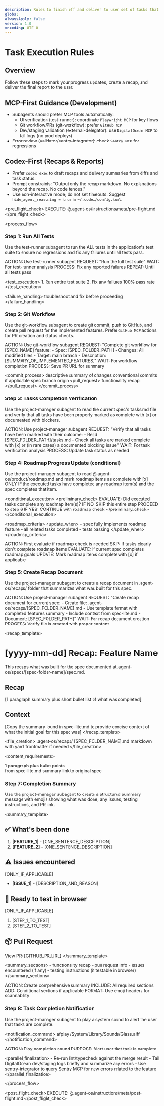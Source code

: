 ```yaml
---
description: Rules to finish off and deliver to user set of tasks that have been completed using Agent OS
globs:
alwaysApply: false
version: 1.0
encoding: UTF-8
---
```


# Task Execution Rules

## Overview

Follow these steps to mark your progress updates, create a recap, and deliver the final report to the user.

## MCP-First Guidance (Development)
- Subagents should prefer MCP tools automatically:
  - UI verification (test-runner): coordinate `Playwright MCP` for key flows
  - Git workflow/PRs (git-workflow): prefer `GitHub MCP`
  - Dev/staging validation (external-delegator): use `DigitalOcean MCP` to tail logs (no prod deploys)
- Error review (validator/sentry-integrator): check `Sentry MCP` for regressions

## Codex-First (Recaps & Reports)
- Prefer `codex exec` to draft recaps and delivery summaries from diffs and task status.
- Prompt constraints: "Output only the recap markdown. No explanations beyond the recap. No code fences."
- Use non-interactive mode; do not set timeouts. Suggest `hide_agent_reasoning = true` in `~/.codex/config.toml`.

<pre_flight_check>
  EXECUTE: @.agent-os/instructions/meta/pre-flight.md
</pre_flight_check>

<process_flow>

<step number="1" subagent="test-runner" name="test_suite_verification">

### Step 1: Run All Tests

Use the test-runner subagent to run the ALL tests in the application's test suite to ensure no regressions and fix any failures until all tests pass.

<instructions>
  ACTION: Use test-runner subagent
  REQUEST: "Run the full test suite"
  WAIT: For test-runner analysis
  PROCESS: Fix any reported failures
  REPEAT: Until all tests pass
</instructions>

<test_execution>
  <order>
    1. Run entire test suite
    2. Fix any failures
  </order>
  <requirement>100% pass rate</requirement>
</test_execution>

<failure_handling>
  <action>troubleshoot and fix</action>
  <priority>before proceeding</priority>
</failure_handling>

</step>

<step number="2" subagent="git-workflow" name="git_workflow">

### Step 2: Git Workflow

Use the git-workflow subagent to create git commit, push to GitHub, and create pull request for the implemented features. Prefer `GitHub MCP` actions for PR creation and status checks.

<instructions>
  ACTION: Use git-workflow subagent
  REQUEST: "Complete git workflow for [SPEC_NAME] feature:
            - Spec: [SPEC_FOLDER_PATH]
            - Changes: All modified files
            - Target: main branch
            - Description: [SUMMARY_OF_IMPLEMENTED_FEATURES]"
  WAIT: For workflow completion
  PROCESS: Save PR URL for summary
</instructions>

<commit_process>
  <commit>
    <message>descriptive summary of changes</message>
    <format>conventional commits if applicable</format>
  </commit>
  <push>
    <target>spec branch</target>
    <remote>origin</remote>
  </push>
  <pull_request>
    <title>descriptive PR title</title>
    <description>functionality recap</description>
  </pull_request>
</commit_process>

</step>

<step number="3" subagent="project-manager" name="tasks_list_check">

### Step 3: Tasks Completion Verification

Use the project-manager subagent to read the current spec's tasks.md file and verify that all tasks have been properly marked as complete with [x] or documented with blockers.

<instructions>
  ACTION: Use project-manager subagent
  REQUEST: "Verify that all tasks have been marked with their outcome:
            - Read [SPEC_FOLDER_PATH]/tasks.md
            - Check all tasks are marked complete with [x] or (in rare cases) a documented blocking issue."
  WAIT: For task verification analysis
  PROCESS: Update task status as needed
</instructions>

</step>

<step number="4" subagent="project-manager" name="roadmap_progress_check">

### Step 4: Roadmap Progress Update (conditional)

Use the project-manager subagent to read @.agent-os/product/roadmap.md and mark roadmap items as complete with [x] ONLY IF the executed tasks have completed any roadmap item(s) and the spec completes that item.

<conditional_execution>
  <preliminary_check>
    EVALUATE: Did executed tasks complete any roadmap item(s)?
    IF NO:
      SKIP this entire step
      PROCEED to step 6
    IF YES:
      CONTINUE with roadmap check
  </preliminary_check>
</conditional_execution>

<roadmap_criteria>
  <update_when>
    - spec fully implements roadmap feature
    - all related tasks completed
    - tests passing
  </update_when>
</roadmap_criteria>

<instructions>
  ACTION: First evaluate if roadmap check is needed
      SKIP: If tasks clearly don't complete roadmap items
  EVALUATE: If current spec completes roadmap goals
  UPDATE: Mark roadmap items complete with [x] if applicable
</instructions>

</step>

<step number="5" subagent="project-manager" name="document_recap">

### Step 5: Create Recap Document

Use the project-manager subagent to create a recap document in .agent-os/recaps/ folder that summarizes what was built for this spec.

<instructions>
  ACTION: Use project-manager subagent
  REQUEST: "Create recap document for current spec:
            - Create file: .agent-os/recaps/[SPEC_FOLDER_NAME].md
            - Use template format with completed features summary
            - Include context from spec-lite.md
            - Document: [SPEC_FOLDER_PATH]"
  WAIT: For recap document creation
  PROCESS: Verify file is created with proper content
</instructions>

<recap_template>
  # [yyyy-mm-dd] Recap: Feature Name

  This recaps what was built for the spec documented at .agent-os/specs/[spec-folder-name]/spec.md.

  ## Recap

  [1 paragraph summary plus short bullet list of what was completed]

  ## Context

  [Copy the summary found in spec-lite.md to provide concise context of what the initial goal for this spec was]
</recap_template>

<file_creation>
  <location>.agent-os/recaps/</location>
  <naming>[SPEC_FOLDER_NAME].md</naming>
  <format>markdown with yaml frontmatter if needed</format>
</file_creation>

<content_requirements>
  <summary>1 paragraph plus bullet points</summary>
  <context>from spec-lite.md summary</context>
  <reference>link to original spec</reference>
</content_requirements>

</step>

<step number="7" subagent="project-manager" name="completion_summary">

### Step 7: Completion Summary

Use the project-manager subagent to create a structured summary message with emojis showing what was done, any issues, testing instructions, and PR link.

<summary_template>
  ## ✅ What's been done

  1. **[FEATURE_1]** - [ONE_SENTENCE_DESCRIPTION]
  2. **[FEATURE_2]** - [ONE_SENTENCE_DESCRIPTION]

  ## ⚠️ Issues encountered

  [ONLY_IF_APPLICABLE]
  - **[ISSUE_1]** - [DESCRIPTION_AND_REASON]

  ## 👀 Ready to test in browser

  [ONLY_IF_APPLICABLE]
  1. [STEP_1_TO_TEST]
  2. [STEP_2_TO_TEST]

  ## 📦 Pull Request

  View PR: [GITHUB_PR_URL]
</summary_template>

<summary_sections>
  <required>
    - functionality recap
    - pull request info
  </required>
  <conditional>
    - issues encountered (if any)
    - testing instructions (if testable in browser)
  </conditional>
</summary_sections>

<instructions>
  ACTION: Create comprehensive summary
  INCLUDE: All required sections
  ADD: Conditional sections if applicable
  FORMAT: Use emoji headers for scannability
</instructions>

</step>

<step number="8" subagent="project-manager" name="completion_notification">

### Step 8: Task Completion Notification

Use the project-manager subagent to play a system sound to alert the user that tasks are complete.

<notification_command>
  afplay /System/Library/Sounds/Glass.aiff
</notification_command>

<instructions>
  ACTION: Play completion sound
  PURPOSE: Alert user that task is complete
</instructions>

</step>

<parallel_finalization>
  <agent name="validator" purpose="post-merge checks">
    - Re-run lint/typecheck against the merge result
  </agent>
  <agent name="external-delegator" purpose="observability">
    - Tail DigitalOcean dev/staging logs briefly and summarize any errors
    - Use sentry-integrator to query Sentry MCP for new errors related to the feature
  </agent>
</parallel_finalization>

</process_flow>

<post_flight_check>
  EXECUTE: @.agent-os/instructions/meta/post-flight.md
</post_flight_check>
